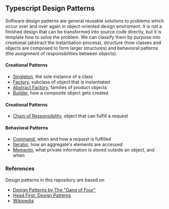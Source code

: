 ## Typescript Design Patterns

Software design patterns are general reusable solutions to problems which occur
over and over again in object-oriented design enviroment. It is not a finished
design that can be transformed into source code directly, but it is template how
to solve the problem. We can classify them by purpose into creational (abstract
the instantiation process), structure (how classes and objects are composed to form
larger structures) and behavioral patterns (the assignment of responsibilities between
objects).

#### Creational Patterns

- [Singleton], the sole instance of a class
- [Factory], subclass of object that is instantiated
- [Abstract Factory], families of product objects
- [Builder], how a composite object gets created

#### Creational Patterns
- [Chain of Responsibility], object that can fulfill a request

#### Behavioral Patterns
- [Command], when and how a request is fulfilled
- [Iterator], how an aggregate's elements are accessed
- [Memento], what private information is stored outside an object, and when

### References

Design patterns in this repository are based on

- [Design Patterns by The "Gang of Four"]
- [Head First: Design Patterns]
- [Wikipedia]

[Design Patterns by The "Gang of Four"]: https://en.wikipedia.org/wiki/Design_Patterns
[Head First: Design Patterns]: http://www.headfirstlabs.com/books/hfdp/
[Wikipedia]: https://en.wikipedia.org/wiki/Software_design_pattern
[Singleton]: https://github.com/mthnglac/design-patterns-typescript/tree/master/singleton
[Factory]: https://github.com/mthnglac/design-patterns-typescript/tree/master/factory
[Abstract Factory]: https://github.com/mthnglac/design-patterns-typescript/tree/master/abstract-factory
[Builder]: https://github.com/mthnglac/design-patterns-typescript/tree/master/builder
[Chain of Responsibility]: https://github.com/mthnglac/design-patterns-typescript/tree/master/chain-of-responsibility
[Command]: https://github.com/mthnglac/design-patterns-typescript/tree/master/command
[Iterator]: https://github.com/mthnglac/design-patterns-typescript/tree/master/iterator
[Memento]: https://github.com/mthnglac/design-patterns-typescript/tree/master/memento

